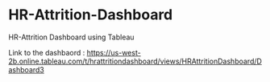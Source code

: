 # HR-Attrition-Dashboard
HR-Attrition Dashboard using Tableau

Link to the dashbaord : https://us-west-2b.online.tableau.com/t/hrattritiondashboard/views/HRAttritionDashboard/Dashboard3


